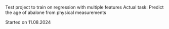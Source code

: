 Test project to train on regression with multiple features
Actual task: Predict the age of abalone from physical measurements

Started on 11.08.2024
